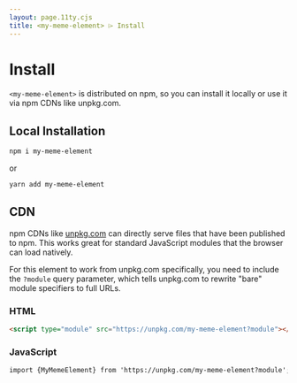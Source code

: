 ```yaml
---
layout: page.11ty.cjs
title: <my-meme-element> ⌲ Install
---
```


# Install

`<my-meme-element>` is distributed on npm, so you can install it locally or use it via npm CDNs like unpkg.com.

## Local Installation

```bash
npm i my-meme-element
```
or


```bash
yarn add my-meme-element
```
## CDN

npm CDNs like [unpkg.com]() can directly serve files that have been published to npm. This works great for standard JavaScript modules that the browser can load natively.

For this element to work from unpkg.com specifically, you need to include the `?module` query parameter, which tells unpkg.com to rewrite "bare" module specifiers to full URLs.

### HTML

```html
<script type="module" src="https://unpkg.com/my-meme-element?module"></script>
```

### JavaScript

```html
import {MyMemeElement} from 'https://unpkg.com/my-meme-element?module';
```
